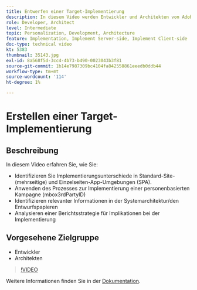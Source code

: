 ```yaml
---
title: Entwerfen einer Target-Implementierung
description: In diesem Video werden Entwickler und Architekten von Adobe Target durch die Implementierungsunterschiede in Standard-Site- (mehrseitige) und Einzelseiten-App-Umgebungen (SPA) geführt. Erfahren Sie, wie Sie den Prozess anwenden, um eine personenbasierte Kampagne (mbox3rdPartyID) zu implementieren, relevante Informationen in den Dokumenten zur Systemarchitektur/zum Design zu identifizieren und eine Berichtsstrategie für Implementierungsauswirkungen zu analysieren.
role: Developer, Architect
level: Intermediate
topic: Personalization, Development, Architecture
feature: Implementation, Implement Server-side, Implement Client-side
doc-type: technical video
kt: 5383
thumbnail: 35143.jpg
exl-id: 8a568f5d-3cc4-4b73-b490-0023043b3f81
source-git-commit: 1b14e7987309bc4104fa842558861eeedb0ddb44
workflow-type: tm+mt
source-wordcount: '114'
ht-degree: 1%

---
```


# Erstellen einer Target-Implementierung

## Beschreibung

In diesem Video erfahren Sie, wie Sie:

* Identifizieren Sie Implementierungsunterschiede in Standard-Site- (mehrseitige) und Einzelseiten-App-Umgebungen (SPA).
* Anwenden des Prozesses zur Implementierung einer personenbasierten Kampagne (mbox3rdPartyID)
* Identifizieren relevanter Informationen in der Systemarchitektur/den Entwurfspapieren
* Analysieren einer Berichtsstrategie für Implikationen bei der Implementierung

## Vorgesehene Zielgruppe

* Entwickler
* Architekten

>[!VIDEO](https://video.tv.adobe.com/v/35143/?quality=12)

Weitere Informationen finden Sie in der [Dokumentation](https://experienceleague.adobe.com/docs/target/using/implement-target/implementing-target.html?lang=en).
